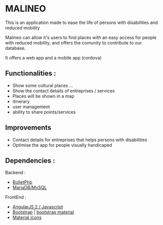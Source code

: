 **MALINEO**
===========


This is an application made to ease the life of persons with disabilities and reduced mobility

Malineo can allow it's users to find places with an easy access for people with reduced mobility, and offers the comunity to contribute to our database.

It offers a web app and a mobile app (cordova)

Functionalities :
------------------
- Show some cultural places ...
- Show the contact details of entreprises / services
- Places will be shown in a map
- itinerary
- user management
- ability to share points/services

Improvements
------------------
- Contact details for entreprises that helps persons with disabilities
- Optimise the app for people visually handicaped


Dependencies : 
--------------

Backend : 
- [BulletPhp](http://bulletphp.com/)
- [MariaDB/MySQL](https://mariadb.org/)

FrontEnd : 
- [AngularJS 2 / Javascript](https://angular.io/)
- [Bootstrap](http://getbootstrap.com/) | [bootstrap material](http://fezvrasta.github.io/bootstrap-material-design/)
- [Material icons](https://design.google.com/icons/)
